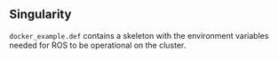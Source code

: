 ## Singularity
```docker_example.def``` contains a skeleton with the environment variables needed for ROS to be operational on the cluster.
